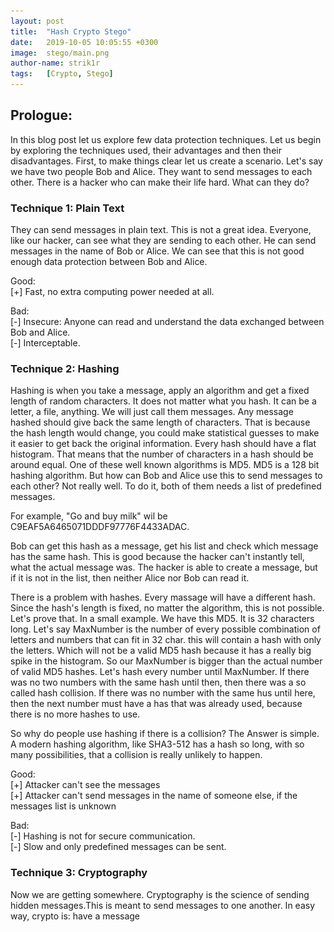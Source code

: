 ```yaml
---
layout: post
title:  "Hash Crypto Stego"
date:   2019-10-05 10:05:55 +0300
image:  stego/main.png
author-name: strik1r
tags:   [Crypto, Stego]
---
```



<h2>Prologue:</h2>
In this blog post let us explore few data protection techniques. Let us begin by exploring the techniques used, their advantages and then their disadvantages. First, to make things clear let us create a scenario. Let's say we have two people Bob and Alice. They want to send messages to each other. There is a hacker who can make their life hard. What can they do?


<h3>Technique 1: Plain Text</h3>
They can send messages in plain text. This is not a great idea. Everyone, like our hacker, can see what they are sending to each other. He can send messages in the name of Bob or Alice. We can see that this is not good enough data protection between Bob and Alice.

Good: <br>
[+] Fast, no extra computing power needed at all.<br>

Bad: <br>
[-] Insecure: Anyone can read and understand the data exchanged between Bob and Alice. <br>
[-] Interceptable.<br>

<h3>Technique 2: Hashing</h3>
Hashing is when you take a message, apply an algorithm and get a fixed length of random characters. It does not matter what you hash. It can be a letter, a file, anything. We will just call them messages. Any message hashed should give back the same length of characters. That is because the hash length would change, you could make statistical guesses to make it easier to get back the original information. Every hash should have a flat histogram. That means that the number of characters in a hash should be around equal. One of these well known algorithms is MD5. MD5 is a 128 bit hashing algorithm. But how can Bob and Alice use this to send messages to each other? Not really well. To do it, both of them needs a list of predefined messages. 

For example, "Go and buy milk" wil be C9EAF5A6465071DDDF97776F4433ADAC.

Bob can get this hash as a message, get his list and check which message has the same hash. This is good because the hacker can't instantly tell, what the actual message was. The hacker is able to create a message, but  if it is not in the list, then neither Alice nor Bob can read it.

There is a problem with hashes. Every massage will have a different hash. Since the hash's length is fixed, no matter the algorithm, this is not possible. Let's prove that. In a small example. We have this MD5. It is 32 characters long. Let's say MaxNumber is the number of every possible combination of letters and numbers that can fit in 32 char. this will contain a hash with only the letters. Which will not be a valid MD5 hash because it has a really big spike in the histogram. So our MaxNumber is bigger than the actual number of valid MD5 hashes. Let's hash every number until MaxNumber. If there was no two numbers with the same hash until then, then there was a so called hash collision. If there was no number with the same hus until here, then the next number must have a has that was already used, because there is no more hashes to use.

So why do people use hashing if there is a collision? The Answer is simple. A modern hashing algorithm, like SHA3-512 has a hash so long, with so many possibilities, that a collision is really unlikely to happen. 

Good: <br>
[+] Attacker can't see the messages <br>
[+] Attacker can't send messages in the name of someone else, if the messages list is unknown <br>

Bad:<br>
[-] Hashing is not for secure communication. <br>
[-] Slow and only predefined messages can be sent. <br>
 
<h3>Technique 3: Cryptography</h3>
Now we are getting somewhere. Cryptography is the science of sending hidden messages.This is meant to send messages to one another. In easy way, crypto is:
have a message <!-- add bullet points here>
get a key
make the message unreadable with the key
target will read the message with a key

Crypto messages does not need to have a fixed length, so no collision problem. It was intentionally written "a key" instead of "the key". Crypto can use one or two keys.

<h4>Pre-Shared Key</h4>
This is basically the one key crypto. Also called Symmetric Encryption. Think of it like this. Bob and Allice choose a key. Let's say it is "Password123". Not too secure but still something.  With this, the chosen algorithm will encrypt the message. As long as Alice and Bob know the password, they can read and send messages to each other. This is how your wifi works. You have a password, as long as you have the password you can log in to the router. Perfect. This is what we wanted. But still there are few problems. An attacker who knows the password, can read everything. Worst part about this is, that if an attacker records the encrypted messages for a long time, then when they find out the password, they can decrypt all messages from the past. Not something we want. If an attacker finds out the password, they can send any message in the name of Bob or Alice. Because the attacker can decrypt the messages from the past, we cannot send a new password in the same channel anymore. Alice and Bob needs to find a way to constantly change the password.


<h4>Two Key Cryptography</h4>
This type of encryption is called Asymmetric Encryption. From the title it is easy to figure out what this actually is. With the help of some really nice mathematical algorithms, you can create encryptions with two key. (If you want to read more about this, search how RSA or ECC algorithms works) One is for encrypting the other is for decrypting. Here is how this works. Bob creates a pair of keys. He keeps one and sends one to Alice. Alice does the same. Alice will create a Symmetric Encryption key and encrypt it with the key from Bob. Sends her key and the encrypted key to Bob. Now Bob and only Bob can decrypt the Symmetric Encryption key. With this Symmetric Encryption key they can now send messages to each other. After some time, one of them can just change the key, encrypt it and send it to the other. 

PICTURE

But wait. If Asymmetric Encryption is so secure, then why don't we just send messages with it. Why do we need symmetric encrytion at all? Simple. Symmetric encryption needs much less resources to do the encryption. It is really faster and uses less power.


Good: <br>
[+] Crypto and the methods built on them is the go to messaging solution. <br>
[+] No collusion <br>
[+] Mathematically impossible to crack most of the algorithms <br>

Bad: <br>
[-] Attacker can still see that you have encrypted communication which can make you suspicious. <br>

<h3>Steganography </h3>
To sum up steganography: Hidden Cryptography. The messages are hidden in a way that an observer cannot tell that you are sending messages. Let's see a few ways for that.

<h4>In text</h4>
This is a fun one. Not like the others, it needs some creativity.  Like when you read every starting letter of the sentences. Or this:


![original](/img/stego/forget.png)

<h4>In picture</h4>
Now let's get a more interesting one. How to put stuff into other pictures. Let's make it simple. I know that just using others program is not the best way, but for now, we will just go that way.
We will use steghide this time. It can hide information in images and audio files. It is really good because you have to give a password to hide your message in the file. For example: You have an image and you want to hide it inside another image, you will need a password to retrieve the original image. You can't tell if there is a hidden file inside the image. How to use it? Steghide has no gui so you can only use it from command line. 
    steghide embed -cf mainImage.jpg -ef hiddenImage
then you need to enter the password. To retrieve the image:  
    steghide extract -sf mainImage.jpg
then you need to enter the password. As you can see, you cannot tell in advance if there is something hidden in the image. If there is no file or the password is incorrect, steghide will just fail. That is all. 

From here, Bob will post the file, Alice will download it, know the password and extract the image. 

Here are two files, one is the original one is with a hidden picture.(try party ;))
[from](https://photographylife.com/news/nikon-d810-high-resolution-image-samples)
![original](/img/stego/original.jpg)
![stego](/img/stego/stego.jpg)

Good: <br>
[+] Attacker can't see the messages <br>
[+] Attacker can't send messages in the name of someone else, if the messages list is unknown<br>
[+] Attacker will not know that a message has been sent. <br>

Bad:<br>
[-] Slow <br>
[-] Need a pre-shared password.<br>

<h4>Finding steganography</h4>
To be honest, if someone uses a good stego method, it is really hard to find. Most of the times, the way stego users get caught, is if they have to original pictures with them. You can hash the two pictures and if the hashes are different, maybe you are dealing with a stego image. If you have access to the suspected stego users computer, and you find stego programs there, you can be sure they have some secrets.


<h2> Epilogue </h2>
Cryptography is essential in today's secure communication.The mathematics behind these algorithms, which was not part of this post, are fascinating. Steganography is in my opinion a fun way to hide things in plain site. Hope you enjoyed.



